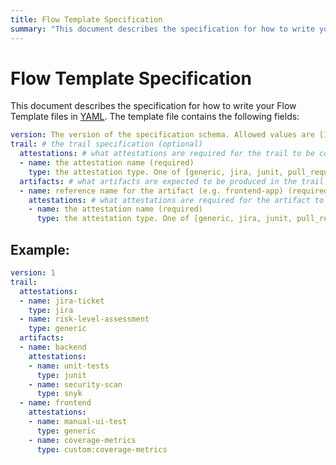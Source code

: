 ```yaml
---
title: Flow Template Specification
summary: "This document describes the specification for how to write your Flow Template files in [YAML](http://yaml.org/). The template file contains the following fields:"
---
```

# Flow Template Specification

This document describes the specification for how to write your Flow Template files in [YAML](http://yaml.org/). The template file contains the following fields:

```yml
version: The version of the specification schema. Allowed values are [1]. (required)
trail: # the trail specification (optional)
  attestations: # what attestations are required for the trail to be compliant (optional)
  - name: the attestation name (required)
    type: the attestation type. One of [generic, jira, junit, pull_request, snyk, sonar, '*'] (required)
  artifacts: # what artifacts are expected to be produced in the trail (optional)
  - name: reference name for the artifact (e.g. frontend-app) (required)
    attestations: # what attestations are required for the artifact to be compliant
    - name: the attestation name (required)
      type: the attestation type. One of [generic, jira, junit, pull_request, snyk, sonar, custom:<custom-type-name>] (required)
```
 
## Example:

```yaml
version: 1
trail:
  attestations:
  - name: jira-ticket
    type: jira
  - name: risk-level-assessment
    type: generic
  artifacts:
  - name: backend
    attestations:
    - name: unit-tests
      type: junit
    - name: security-scan
      type: snyk
  - name: frontend
    attestations:
    - name: manual-ui-test
      type: generic
    - name: coverage-metrics
      type: custom:coverage-metrics
```
